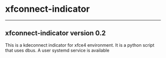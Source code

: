 # xfconnect-indicator
----------------------------------------------------------------------
xfconnect-indicator version 0.2
----------------------------------------------------------------------
This is a kdeconnect indicator for xfce4 environment.
It is a python script that uses dbus.
A user systemd service is available

